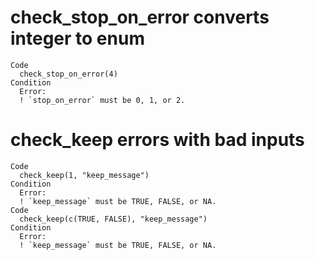 # check_stop_on_error converts integer to enum

    Code
      check_stop_on_error(4)
    Condition
      Error:
      ! `stop_on_error` must be 0, 1, or 2.

# check_keep errors with bad inputs

    Code
      check_keep(1, "keep_message")
    Condition
      Error:
      ! `keep_message` must be TRUE, FALSE, or NA.
    Code
      check_keep(c(TRUE, FALSE), "keep_message")
    Condition
      Error:
      ! `keep_message` must be TRUE, FALSE, or NA.

